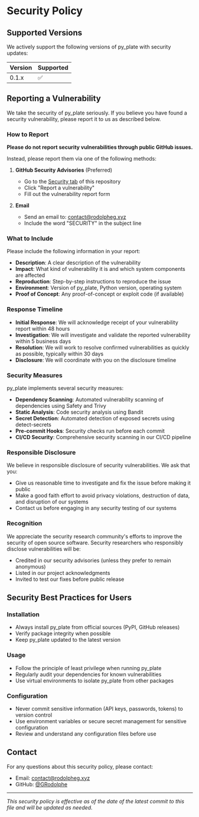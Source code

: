 # Security Policy

## Supported Versions

We actively support the following versions of py_plate with security updates:

| Version | Supported          |
| ------- | ------------------ |
| 0.1.x   | :white_check_mark: |

## Reporting a Vulnerability

We take the security of py_plate seriously. If you believe you have found a security vulnerability, please report it to us as described below.

### How to Report

**Please do not report security vulnerabilities through public GitHub issues.**

Instead, please report them via one of the following methods:

1. **GitHub Security Advisories** (Preferred)
   - Go to the [Security tab](https://github.com/GRodolphe/py_plate/security) of this repository
   - Click "Report a vulnerability"
   - Fill out the vulnerability report form

2. **Email**
   - Send an email to: [contact@rodolpheg.xyz](mailto:contact@rodolpheg.xyz)
   - Include the word "SECURITY" in the subject line

### What to Include

Please include the following information in your report:

- **Description**: A clear description of the vulnerability
- **Impact**: What kind of vulnerability it is and which system components are affected
- **Reproduction**: Step-by-step instructions to reproduce the issue
- **Environment**: Version of py_plate, Python version, operating system
- **Proof of Concept**: Any proof-of-concept or exploit code (if available)

### Response Timeline

- **Initial Response**: We will acknowledge receipt of your vulnerability report within 48 hours
- **Investigation**: We will investigate and validate the reported vulnerability within 5 business days
- **Resolution**: We will work to resolve confirmed vulnerabilities as quickly as possible, typically within 30 days
- **Disclosure**: We will coordinate with you on the disclosure timeline

### Security Measures

py_plate implements several security measures:

- **Dependency Scanning**: Automated vulnerability scanning of dependencies using Safety and Trivy
- **Static Analysis**: Code security analysis using Bandit
- **Secret Detection**: Automated detection of exposed secrets using detect-secrets
- **Pre-commit Hooks**: Security checks run before each commit
- **CI/CD Security**: Comprehensive security scanning in our CI/CD pipeline

### Responsible Disclosure

We believe in responsible disclosure of security vulnerabilities. We ask that you:

- Give us reasonable time to investigate and fix the issue before making it public
- Make a good faith effort to avoid privacy violations, destruction of data, and disruption of our systems
- Contact us before engaging in any security testing of our systems

### Recognition

We appreciate the security research community's efforts to improve the security of open source software. Security researchers who responsibly disclose vulnerabilities will be:

- Credited in our security advisories (unless they prefer to remain anonymous)
- Listed in our project acknowledgments
- Invited to test our fixes before public release

## Security Best Practices for Users

### Installation

- Always install py_plate from official sources (PyPI, GitHub releases)
- Verify package integrity when possible
- Keep py_plate updated to the latest version

### Usage

- Follow the principle of least privilege when running py_plate
- Regularly audit your dependencies for known vulnerabilities
- Use virtual environments to isolate py_plate from other packages

### Configuration

- Never commit sensitive information (API keys, passwords, tokens) to version control
- Use environment variables or secure secret management for sensitive configuration
- Review and understand any configuration files before use

## Contact

For any questions about this security policy, please contact:
- Email: [contact@rodolpheg.xyz](mailto:contact@rodolpheg.xyz)
- GitHub: [@GRodolphe](https://github.com/GRodolphe)

---

*This security policy is effective as of the date of the latest commit to this file and will be updated as needed.*

